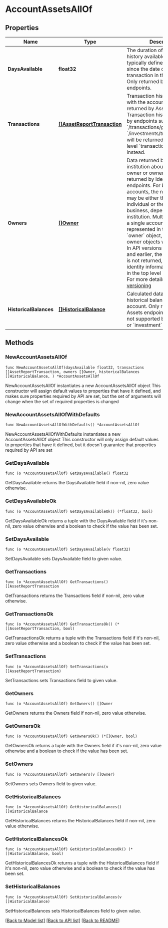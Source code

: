 # AccountAssetsAllOf

## Properties

Name | Type | Description | Notes
------------ | ------------- | ------------- | -------------
**DaysAvailable** | **float32** | The duration of transaction history available for this Item, typically defined as the time since the date of the earliest transaction in that account. Only returned by Assets endpoints. | 
**Transactions** | [**[]AssetReportTransaction**](AssetReportTransaction.md) | Transaction history associated with the account. Only returned by Assets endpoints. Transaction history returned by endpoints such as &#x60;/transactions/get&#x60; or &#x60;/investments/transactions/get&#x60; will be returned in the top-level &#x60;transactions&#x60; field instead. | 
**Owners** | [**[]Owner**](Owner.md) | Data returned by the financial institution about the account owner or owners. Only returned by Identity or Assets endpoints. For business accounts, the name reported may be either the name of the individual or the name of the business, depending on the institution. Multiple owners on a single account will be represented in the same &#x60;owner&#x60; object, not in multiple owner objects within the array. In API versions 2018-05-22 and earlier, the &#x60;owners&#x60; object is not returned, and instead identity information is returned in the top level &#x60;identity&#x60; object. For more details, see [Plaid API versioning](https://plaid.com/docs/api/versioning/#version-2019-05-29) | 
**HistoricalBalances** | [**[]HistoricalBalance**](HistoricalBalance.md) | Calculated data about the historical balances on the account. Only returned by Assets endpoints and currently not supported by &#x60;brokerage&#x60; or &#x60;investment&#x60; accounts. | 

## Methods

### NewAccountAssetsAllOf

`func NewAccountAssetsAllOf(daysAvailable float32, transactions []AssetReportTransaction, owners []Owner, historicalBalances []HistoricalBalance, ) *AccountAssetsAllOf`

NewAccountAssetsAllOf instantiates a new AccountAssetsAllOf object
This constructor will assign default values to properties that have it defined,
and makes sure properties required by API are set, but the set of arguments
will change when the set of required properties is changed

### NewAccountAssetsAllOfWithDefaults

`func NewAccountAssetsAllOfWithDefaults() *AccountAssetsAllOf`

NewAccountAssetsAllOfWithDefaults instantiates a new AccountAssetsAllOf object
This constructor will only assign default values to properties that have it defined,
but it doesn't guarantee that properties required by API are set

### GetDaysAvailable

`func (o *AccountAssetsAllOf) GetDaysAvailable() float32`

GetDaysAvailable returns the DaysAvailable field if non-nil, zero value otherwise.

### GetDaysAvailableOk

`func (o *AccountAssetsAllOf) GetDaysAvailableOk() (*float32, bool)`

GetDaysAvailableOk returns a tuple with the DaysAvailable field if it's non-nil, zero value otherwise
and a boolean to check if the value has been set.

### SetDaysAvailable

`func (o *AccountAssetsAllOf) SetDaysAvailable(v float32)`

SetDaysAvailable sets DaysAvailable field to given value.


### GetTransactions

`func (o *AccountAssetsAllOf) GetTransactions() []AssetReportTransaction`

GetTransactions returns the Transactions field if non-nil, zero value otherwise.

### GetTransactionsOk

`func (o *AccountAssetsAllOf) GetTransactionsOk() (*[]AssetReportTransaction, bool)`

GetTransactionsOk returns a tuple with the Transactions field if it's non-nil, zero value otherwise
and a boolean to check if the value has been set.

### SetTransactions

`func (o *AccountAssetsAllOf) SetTransactions(v []AssetReportTransaction)`

SetTransactions sets Transactions field to given value.


### GetOwners

`func (o *AccountAssetsAllOf) GetOwners() []Owner`

GetOwners returns the Owners field if non-nil, zero value otherwise.

### GetOwnersOk

`func (o *AccountAssetsAllOf) GetOwnersOk() (*[]Owner, bool)`

GetOwnersOk returns a tuple with the Owners field if it's non-nil, zero value otherwise
and a boolean to check if the value has been set.

### SetOwners

`func (o *AccountAssetsAllOf) SetOwners(v []Owner)`

SetOwners sets Owners field to given value.


### GetHistoricalBalances

`func (o *AccountAssetsAllOf) GetHistoricalBalances() []HistoricalBalance`

GetHistoricalBalances returns the HistoricalBalances field if non-nil, zero value otherwise.

### GetHistoricalBalancesOk

`func (o *AccountAssetsAllOf) GetHistoricalBalancesOk() (*[]HistoricalBalance, bool)`

GetHistoricalBalancesOk returns a tuple with the HistoricalBalances field if it's non-nil, zero value otherwise
and a boolean to check if the value has been set.

### SetHistoricalBalances

`func (o *AccountAssetsAllOf) SetHistoricalBalances(v []HistoricalBalance)`

SetHistoricalBalances sets HistoricalBalances field to given value.



[[Back to Model list]](../README.md#documentation-for-models) [[Back to API list]](../README.md#documentation-for-api-endpoints) [[Back to README]](../README.md)


